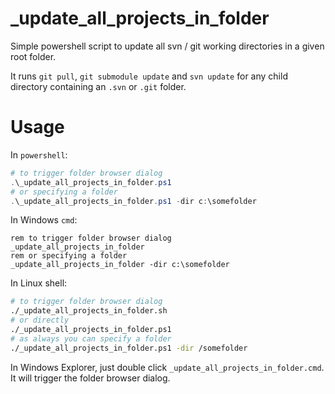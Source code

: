 # \_update_all_projects_in_folder

Simple powershell script to update all svn / git working directories in a given root folder.

It runs `git pull`, `git submodule update` and `svn update` for any child directory containing an `.svn` or `.git` folder.

# Usage

In `powershell`:

```powershell
# to trigger folder browser dialog
.\_update_all_projects_in_folder.ps1
# or specifying a folder
.\_update_all_projects_in_folder.ps1 -dir c:\somefolder
```

In Windows `cmd`:

```batch
rem to trigger folder browser dialog
_update_all_projects_in_folder
rem or specifying a folder
_update_all_projects_in_folder -dir c:\somefolder
```

In Linux shell:

```bash
# to trigger folder browser dialog
./_update_all_projects_in_folder.sh
# or directly
./_update_all_projects_in_folder.ps1
# as always you can specify a folder
./_update_all_projects_in_folder.ps1 -dir /somefolder
```

In Windows Explorer, just double click `_update_all_projects_in_folder.cmd`. It will trigger the folder browser dialog.
